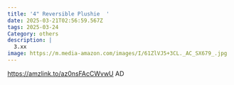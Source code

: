 ```yaml
---
title: '4" Reversible Plushie  '
date: 2025-03-21T02:56:59.567Z
tags: 2025-03-24
Category: others
description: |
  3.xx
image: https://m.media-amazon.com/images/I/61ZlVJ5+3CL._AC_SX679_.jpg
---
```

https://amzlink.to/az0nsFAcCWvwU   AD